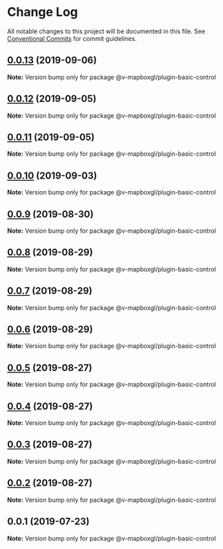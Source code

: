 # Change Log

All notable changes to this project will be documented in this file.
See [Conventional Commits](https://conventionalcommits.org) for commit guidelines.

## [0.0.13](https://github.com/reno-xjb/v-mapboxgl/compare/@v-mapboxgl/plugin-basic-control@0.0.12...@v-mapboxgl/plugin-basic-control@0.0.13) (2019-09-06)

**Note:** Version bump only for package @v-mapboxgl/plugin-basic-control





## [0.0.12](https://github.com/reno-xjb/v-mapboxgl/compare/@v-mapboxgl/plugin-basic-control@0.0.11...@v-mapboxgl/plugin-basic-control@0.0.12) (2019-09-05)

**Note:** Version bump only for package @v-mapboxgl/plugin-basic-control





## [0.0.11](https://github.com/reno-xjb/v-mapboxgl/compare/@v-mapboxgl/plugin-basic-control@0.0.10...@v-mapboxgl/plugin-basic-control@0.0.11) (2019-09-05)

**Note:** Version bump only for package @v-mapboxgl/plugin-basic-control





## [0.0.10](https://github.com/reno-xjb/v-mapboxgl/compare/@v-mapboxgl/plugin-basic-control@0.0.9...@v-mapboxgl/plugin-basic-control@0.0.10) (2019-09-03)

**Note:** Version bump only for package @v-mapboxgl/plugin-basic-control





## [0.0.9](https://github.com/reno-xjb/v-mapboxgl/compare/@v-mapboxgl/plugin-basic-control@0.0.8...@v-mapboxgl/plugin-basic-control@0.0.9) (2019-08-30)

**Note:** Version bump only for package @v-mapboxgl/plugin-basic-control





## [0.0.8](https://github.com/reno-xjb/v-mapboxgl/compare/@v-mapboxgl/plugin-basic-control@0.0.7...@v-mapboxgl/plugin-basic-control@0.0.8) (2019-08-29)

**Note:** Version bump only for package @v-mapboxgl/plugin-basic-control





## [0.0.7](https://github.com/reno-xjb/v-mapboxgl/compare/@v-mapboxgl/plugin-basic-control@0.0.6...@v-mapboxgl/plugin-basic-control@0.0.7) (2019-08-29)

**Note:** Version bump only for package @v-mapboxgl/plugin-basic-control





## [0.0.6](https://github.com/reno-xjb/v-mapboxgl/compare/@v-mapboxgl/plugin-basic-control@0.0.4...@v-mapboxgl/plugin-basic-control@0.0.6) (2019-08-29)

**Note:** Version bump only for package @v-mapboxgl/plugin-basic-control





## [0.0.5](https://github.com/reno-xjb/v-mapboxgl/compare/@v-mapboxgl/plugin-basic-control@0.0.4...@v-mapboxgl/plugin-basic-control@0.0.5) (2019-08-27)

**Note:** Version bump only for package @v-mapboxgl/plugin-basic-control





## [0.0.4](https://github.com/reno-xjb/v-mapboxgl/compare/@v-mapboxgl/plugin-basic-control@0.0.3...@v-mapboxgl/plugin-basic-control@0.0.4) (2019-08-27)

**Note:** Version bump only for package @v-mapboxgl/plugin-basic-control





## [0.0.3](https://github.com/reno-xjb/v-mapboxgl/compare/@v-mapboxgl/plugin-basic-control@0.0.2...@v-mapboxgl/plugin-basic-control@0.0.3) (2019-08-27)

**Note:** Version bump only for package @v-mapboxgl/plugin-basic-control





## [0.0.2](https://github.com/reno-xjb/v-mapboxgl/compare/@v-mapboxgl/plugin-basic-control@0.0.1...@v-mapboxgl/plugin-basic-control@0.0.2) (2019-08-27)

**Note:** Version bump only for package @v-mapboxgl/plugin-basic-control





## 0.0.1 (2019-07-23)

**Note:** Version bump only for package @v-mapboxgl/plugin-basic-control
